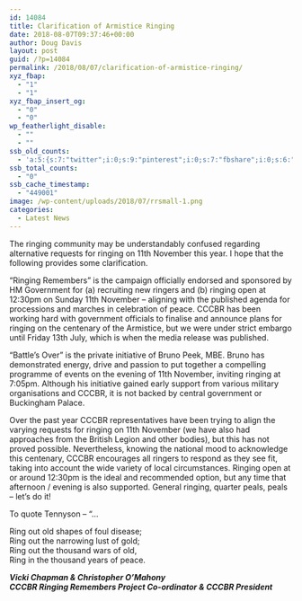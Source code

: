 ```yaml
---
id: 14084
title: Clarification of Armistice Ringing
date: 2018-08-07T09:37:46+00:00
author: Doug Davis
layout: post
guid: /?p=14084
permalink: /2018/08/07/clarification-of-armistice-ringing/
xyz_fbap:
  - "1"
  - "1"
xyz_fbap_insert_og:
  - "0"
  - "0"
wp_featherlight_disable:
  - ""
  - ""
ssb_old_counts:
  - 'a:5:{s:7:"twitter";i:0;s:9:"pinterest";i:0;s:7:"fbshare";i:0;s:6:"reddit";i:0;s:6:"tumblr";N;}'
ssb_total_counts:
  - "0"
ssb_cache_timestamp:
  - "449001"
image: /wp-content/uploads/2018/07/rrsmall-1.png
categories:
  - Latest News
---
```

The ringing community may be understandably confused regarding alternative requests for ringing on 11th November this year. I hope that the following provides some clarification.

“Ringing Remembers” is the campaign officially endorsed and sponsored by HM Government for (a) recruiting new ringers and (b) ringing open at 12:30pm on Sunday 11th November – aligning with the published agenda for processions and marches in celebration of peace. CCCBR has been working hard with government officials to finalise and announce plans for ringing on the centenary of the Armistice, but we were under strict embargo until Friday 13th July, which is when the media release was published.

“Battle’s Over” is the private initiative of Bruno Peek, MBE. Bruno has demonstrated energy, drive and passion to put together a compelling programme of events on the evening of 11th November, inviting ringing at 7:05pm. Although his initiative gained early support from various military organisations and CCCBR, it is not backed by central government or Buckingham Palace.

Over the past year CCCBR representatives have been trying to align the varying requests for ringing on 11th November (we have also had approaches from the British Legion and other bodies), but this has not proved possible. Nevertheless, knowing the national mood to acknowledge this centenary, CCCBR encourages all ringers to respond as they see fit, taking into account the wide variety of local circumstances. Ringing open at or around 12:30pm is the ideal and recommended option, but any time that afternoon / evening is also supported. General ringing, quarter peals, peals – let’s do it!

To quote Tennyson – “…

Ring out old shapes of foul disease;  
Ring out the narrowing lust of gold;  
Ring out the thousand wars of old,  
Ring in the thousand years of peace.

_**Vicki Chapman & Christopher O’Mahony**_  
_**CCCBR Ringing Remembers Project Co-ordinator & CCCBR President**_
